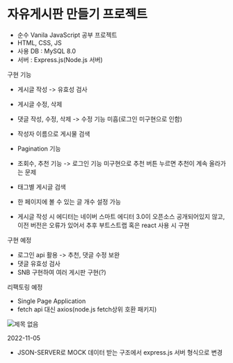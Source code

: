 # 자유게시판 만들기 프로젝트

 - 순수 Vanila JavaScript 공부 프로젝트
 - HTML, CSS, JS
 - 사용 DB : MySQL 8.0
 - 서버 : Express.js(Node.js 서버)
 
 구현 기능
  - 게시글 작성
   -> 유효성 검사
  - 게시글 수정, 삭제
  - 댓글 작성, 수정, 삭제
   -> 수정 기능 미흡(로그인 미구현으로 인함)
  - 작성자 이름으로 게시물 검색
  - Pagination 기능
  - 조회수, 추천 기능
    -> 로그인 기능 미구현으로 추천 버튼 누르면 추천이 계속 올라가는 문제
  - 태그별 게시글 검색
  - 한 페이지에 볼 수 있는 글 개수 설정 가능
  
 - 게시글 작성 시 에디터는 네이버 스마트 에디터 3.0이 오픈소스 공개되어있지 않고, 이전 버전은 오류가 있어서 추후 부트스트랩 혹은 react 사용 시 구현
 
구현 예정
  - 로그인 api 활용
   -> 추천, 댓글 수정 보완
  - 댓글 유효성 검사
  - SNB 구현하여 여러 게시판 구현(?)

리팩토링 예정
 - Single Page Application
 - fetch api 대신 axios(node.js fetch상위 호환 패키지)


![제목 없음](https://user-images.githubusercontent.com/65962363/200174919-a9e8c1aa-cc2c-440f-bd4f-bfcfa261e12d.png)


2022-11-05

- JSON-SERVER로 MOCK 데이터 받는 구조에서 express.js 서버 형식으로 변경

